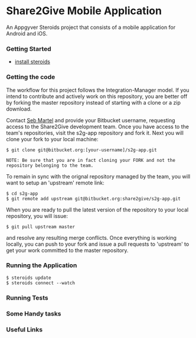 Share2Give Mobile Application
=============================

An Appgyver Steroids project that consists of a mobile application for
Android and iOS.

### Getting Started

* [install steroids](http://academy.appgyver.com/courses/2/lessons/32)

### Getting the code

The workflow for this project follows the Integration-Manager model. If you intend to contribute and actively work on this repository, you are better off by forking the master repository instead of starting with a clone or a zip download.

Contact [Seb Martel](mailto:seb_martel@yahoo.com) and provide your Bitbucket username, requesting access to the Share2Give development team. Once you have access to the team's repositories, visit the s2g-app repository and fork it. Next you will clone your fork to your local machine:

    $ git clone git@bitbucket.org:[your-username]/s2g-app.git

    NOTE: Be sure that you are in fact cloning your FORK and not the repository belonging to the team.

To remain in sync with the orignal repository managed by the team, you will want to setup an 'upstream' remote link:

    $ cd s2g-app
    $ git remote add upstream git@bitbucket.org:share2give/s2g-app.git

When you are ready to pull the latest version of the repository to your local repository, you will issue:
    
    $ git pull upstream master

and resolve any resulting merge conflicts. Once everything is working locally, you can push to your fork and issue a pull requests to 'upstream' to get your work committed to the master repository.

### Running the Application

    $ steroids update
    $ steroids connect --watch

### Running Tests

### Some Handy tasks

### Useful Links
